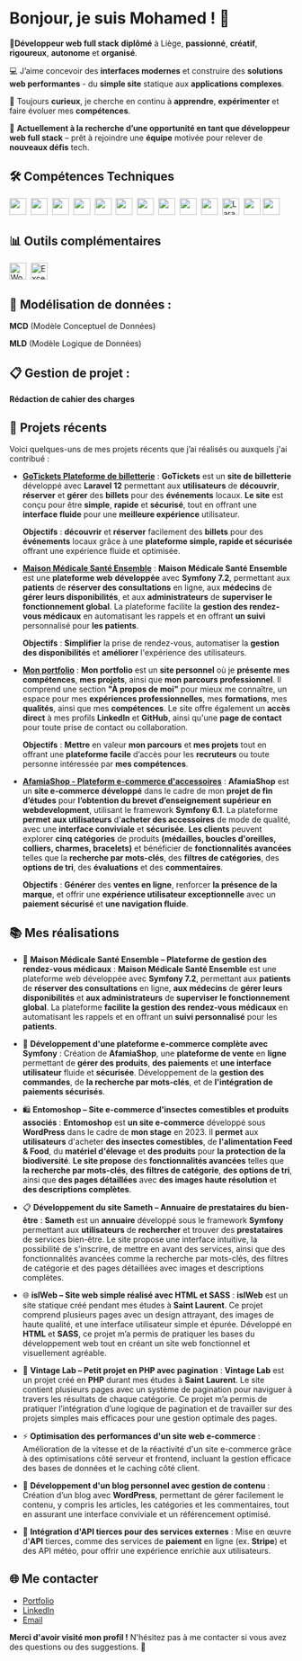 # Bonjour, je suis Mohamed ! 👋

👋**Développeur web full stack** **diplômé** à Liège, **passionné**, **créatif**, **rigoureux**, **autonome** et **organisé**.

💻 J’aime concevoir des **interfaces modernes** et construire des **solutions web performantes** - du **simple site** statique aux **applications complexes**.

🚀 Toujours **curieux**, je cherche en continu à **apprendre**, **expérimenter** et faire évoluer mes **compétences**.

🎯 **Actuellement à la recherche d’une opportunité en tant que développeur web full stack** – prêt à rejoindre une **équipe** motivée pour relever de **nouveaux défis** tech.

## 🛠️ Compétences Techniques

<p>
  <img src="https://cdn.jsdelivr.net/gh/devicons/devicon/icons/react/react-original.svg" width="30" />&nbsp;
<img src="https://cdn.jsdelivr.net/gh/devicons/devicon/icons/html5/html5-original.svg" width="30"/>&nbsp;
<img src="https://cdn.jsdelivr.net/gh/devicons/devicon/icons/css3/css3-original.svg" width="30" />&nbsp;
<img src="https://cdn.jsdelivr.net/gh/devicons/devicon/icons/javascript/javascript-original.svg" width="30" />&nbsp;
<img src="https://cdn.jsdelivr.net/gh/devicons/devicon/icons/bootstrap/bootstrap-original.svg" width="30" />&nbsp;
<img src="https://cdn.jsdelivr.net/gh/devicons/devicon/icons/symfony/symfony-original.svg" width="30" />&nbsp;
<img src="https://cdn.jsdelivr.net/gh/devicons/devicon/icons/php/php-original.svg" width="30" />&nbsp;
<img src="https://cdn.jsdelivr.net/gh/devicons/devicon/icons/wordpress/wordpress-original.svg" width="30" />&nbsp;
<img src="https://cdn.jsdelivr.net/gh/devicons/devicon/icons/mysql/mysql-original.svg" width="30" />&nbsp;
<img src="https://cdn.jsdelivr.net/gh/devicons/devicon/icons/postgresql/postgresql-original.svg" width="30" />&nbsp;
<img src="https://upload.wikimedia.org/wikipedia/commons/9/9a/Laravel.svg" width="30" title="Laravel" />&nbsp;
<img src="https://cdn.jsdelivr.net/gh/devicons/devicon/icons/github/github-original.svg" width="30" />
<img src="https://upload.wikimedia.org/wikipedia/commons/8/87/Sql_data_base_with_logo.png" height="30" />

</p>


## 📊 Outils complémentaires 

<p>
  <!-- Word -->
<img src="https://upload.wikimedia.org/wikipedia/commons/thumb/4/4f/Microsoft_Word_logo_%282013-2019%29.svg/512px-Microsoft_Word_logo_%282013-2019%29.svg.png" height="30" title="Word" />&nbsp;

<!-- Excel -->
<img src="https://upload.wikimedia.org/wikipedia/commons/thumb/3/34/Microsoft_Excel_logo_%282019%29.svg/512px-Microsoft_Excel_logo_%282019%29.svg.png" height="30" title="Excel" />

</p>


## 🧠 Modélisation de données :

**MCD** (Modèle Conceptuel de Données)

**MLD** (Modèle Logique de Données)


## 📋 Gestion de projet :

**Rédaction de cahier des charges**


## 🌱 Projets récents

Voici quelques-uns de mes projets récents que j’ai réalisés ou auxquels j'ai contribué :

- **[GoTickets Plateforme de billetterie](https://github.com/MohamedAlshahoud/GoTickets--plateforme-de-billetterie)** : **GoTickets** est un **site de billetterie** développé avec **Laravel 12** permettant aux **utilisateurs** de **découvrir**, **réserver** et **gérer** des **billets** pour des **événements** locaux.
  **Le site** est conçu pour être **simple**, **rapide** et **sécurisé**, tout en offrant une **interface fluide** pour une **meilleure expérience** utilisateur.
  
  **Objectifs** : **découvrir** et **réserver** facilement des **billets** pour des **événements** locaux grâce à une **plateforme simple, rapide et sécurisée** offrant une expérience fluide et optimisée.
- **[Maison Médicale Santé Ensemble](https://github.com/MohamedAlshahoud/MaisonMedicale-SanteEnsemble)** : **Maison Médicale Santé Ensemble** est une **plateforme web** **développée** avec **Symfony 7.2**, permettant aux **patients** de **réserver des consultations** en ligne, aux **médecins** de **gérer leurs disponibilités**, et aux **administrateurs** de **superviser le fonctionnement global**. La plateforme facilite la **gestion des rendez-vous médicaux** en automatisant les rappels et en offrant **un suivi** personnalisé pour **les patients**.
    
  **Objectifs** : **Simplifier** la prise de rendez-vous, automatiser la **gestion des disponibilités** et **améliorer** l'expérience des utilisateurs.
- **[Mon portfolio](https://mohamedalshahoud.com/)** : **Mon portfolio** est un **site personnel** où je **présente** **mes compétences**, **mes projets**, ainsi que **mon parcours professionnel**. Il comprend une section **"À propos de moi"** pour mieux me connaître, un espace pour mes **expériences professionnelles**, mes **formations**, mes **qualités**, ainsi que mes **compétences**. Le site offre également un **accès direct** à mes profils **LinkedIn** et **GitHub**, ainsi qu'une **page de contact** pour toute prise de contact ou collaboration.
    
  **Objectifs** : **Mettre** en valeur **mon parcours** et **mes projets** tout en offrant une **plateforme facile** d’accès pour les **recruteurs** ou toute personne intéressée par **mes compétences**.
- **[AfamiaShop - Plateform e-commerce d'accessoires](https://afamiashop.be/)** : **AfamiaShop** est un **site e-commerce** **développé** dans le cadre de mon **projet de fin d’études** pour **l’obtention du brevet d’enseignement supérieur en webdevelopment**, utilisant le framework **Symfony 6.1**. La plateforme **permet** **aux utilisateurs** d'**acheter des accessoires** de mode de qualité, avec une **interface conviviale** et **sécurisée**. **Les clients** peuvent explorer **cinq catégories** de produits **(médailles, boucles d'oreilles, colliers, charmes, bracelets)** et bénéficier de **fonctionnalités avancées** telles que la **recherche par mots-clés**, des **filtres de catégories**, des **options de tri**, des **évaluations** et des **commentaires**.
    
  **Objectifs** : **Générer** des **ventes en ligne**, renforcer **la présence de la marque**, et offrir une **expérience utilisateur exceptionnelle** avec un **paiement sécurisé** et **une navigation fluide**.


## 📚 Mes réalisations

- 🏥 **Maison Médicale Santé Ensemble – Plateforme de gestion des rendez-vous médicaux** : **Maison Médicale Santé Ensemble** est une plateforme web développée avec **Symfony 7.2**, permettant aux **patients** de **réserver des consultations** en ligne, **aux médecins** de **gérer leurs disponibilités** et **aux administrateurs** de **superviser le fonctionnement global**. La plateforme **facilite la gestion des rendez-vous** **médicaux** en automatisant les rappels et en offrant un **suivi personnalisé** pour les **patients**.  

- 🛒 **Développement d'une plateforme e-commerce complète avec Symfony** : Création de **AfamiaShop**, une **plateforme de vente** en **ligne** permettant de **gérer des produits**, **des paiements** et **une interface utilisateur** fluide et **sécurisée**. Développement de la **gestion des commandes**, de **la recherche par mots-clés**, et de **l'intégration de paiements sécurisés**.

- 🛍️ **Entomoshop – Site e-commerce d'insectes comestibles et produits associés** : **Entomoshop** est **un site e-commerce** développé sous **WordPress** dans le cadre de **mon stage** en 2023. Il **permet** aux **utilisateurs** d'acheter **des insectes comestibles**, de **l'alimentation Feed & Food**, du **matériel d'élevage** et **des produits** pour **la protection de la biodiversité**. **Le site propose** des **fonctionnalités avancées** telles que **la recherche par mots-clés**, **des filtres de catégorie**, **des options de tri**, ainsi que **des pages détaillées** avec **des images haute résolution** et **des descriptions complètes**. 

- 📋 **Développement du site Sameth – Annuaire de prestataires du bien-être** : **Sameth** est un **annuaire** développé sous le framework **Symfony** permettant aux **utilisateurs** de **rechercher** et trouver des **prestataires** de services bien-être. Le site propose une interface intuitive, la possibilité de s'inscrire, de mettre en avant des services, ainsi que des fonctionnalités avancées comme la recherche par mots-clés, des filtres de catégorie et des pages détaillées avec images et descriptions complètes.   
  
- 🌐 **islWeb – Site web simple réalisé avec HTML et SASS** : **islWeb** est un site statique créé pendant mes études à **Saint Laurent**. Ce projet comprend plusieurs pages avec un design attrayant, des images de haute qualité, et une interface utilisateur simple et épurée. Développé en **HTML** et **SASS**, ce projet m’a permis de pratiquer les bases du développement web tout en créant un site web fonctionnel et visuellement agréable.  

- 🔌 **Vintage Lab – Petit projet en PHP avec pagination** : **Vintage Lab** est un projet créé en **PHP** durant mes études à **Saint Laurent**. Le site contient plusieurs pages avec un système de pagination pour naviguer à travers les résultats de chaque catégorie. Ce projet m’a permis de pratiquer l’intégration d’une logique de pagination et de travailler sur des projets simples mais efficaces pour une gestion optimale des pages.  

- ⚡ **Optimisation des performances d'un site web e-commerce** : Amélioration de la vitesse et de la réactivité d'un site e-commerce grâce à des optimisations côté serveur et frontend, incluant la gestion efficace des bases de données et le caching côté client.

- 📝 **Développement d'un blog personnel avec gestion de contenu** : Création d’un blog avec **WordPress**, permettant de gérer facilement le contenu, y compris les articles, les catégories et les commentaires, tout en assurant une interface conviviale et un référencement optimisé.

- 🔌 **Intégration d'API tierces pour des services externes** : Mise en œuvre d'**API** tierces, comme des services de **paiement** en ligne (ex. **Stripe**) et des API météo, pour offrir une expérience enrichie aux utilisateurs.
  

## 🌐 Me contacter

- [Portfolio](https://mohamedalshahoud.com/)
- [LinkedIn](https://www.linkedin.com/in/mohamed-alshahoud/)
- [Email](alshahoudmohamed95@gmail.com)
  

**Merci d'avoir visité mon profil !** N'hésitez pas à me contacter si vous avez des questions ou des suggestions. 🙌

